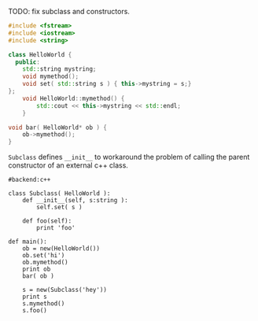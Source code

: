 TODO: fix subclass and constructors.

```c++
#include <fstream>
#include <iostream>
#include <string>

class HelloWorld {
  public:
	std::string mystring;
	void mymethod();
	void set( std::string s ) { this->mystring = s;}
};
	void HelloWorld::mymethod() {
		std::cout << this->mystring << std::endl;
	}

void bar( HelloWorld* ob ) {
	ob->mymethod();
}

```

`Subclass` defines `__init__` to workaround the problem of calling the parent constructor
of an external c++ class.

```rusthon
#backend:c++

class Subclass( HelloWorld ):
	def __init__(self, s:string ):
		self.set( s )

	def foo(self):
		print 'foo'

def main():
	ob = new(HelloWorld())
	ob.set('hi')
	ob.mymethod()
	print ob
	bar( ob )

	s = new(Subclass('hey'))
	print s
	s.mymethod()
	s.foo()


```